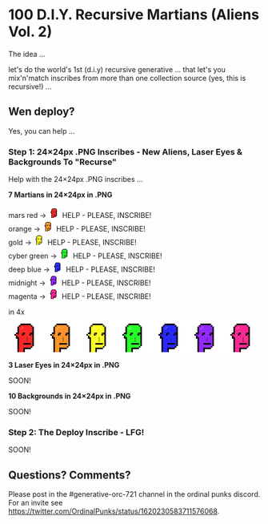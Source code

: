 # 100 D.I.Y. Recursive Martians (Aliens Vol. 2)


The idea ...

let's do the world's 1st (d.i.y) recursive generative ...
that let's you mix'n'match inscribes from more than one collection source (yes, this is recursive!) ...



## Wen deploy?

Yes, you can help ...

### Step 1:  24×24px .PNG Inscribes - New Aliens, Laser Eyes & Backgrounds To "Recurse"

Help with the 24×24px .PNG inscribes ...

**7 Martians in 24×24px in .PNG**

mars red -> ![](i/marsred.png)    HELP - PLEASE, INSCRIBE!<br>
orange -> ![](i/orange.png)       HELP - PLEASE, INSCRIBE!<br>
gold       ->   ![](i/gold.png)   HELP - PLEASE, INSCRIBE!<br>
cyber green  ->  ![](i/cybergreen.png)  HELP - PLEASE, INSCRIBE!<br>
deep blue   ->   ![](i/deepblue.png)    HELP - PLEASE, INSCRIBE!<br>
midnight   ->    ![](i/midnight.png)   HELP - PLEASE, INSCRIBE!<br>
magenta    ->    ![](i/magenta.png)   HELP - PLEASE, INSCRIBE!<br>


in 4x
![](i/martians@4x.png)



**3 Laser Eyes in 24×24px in .PNG**

SOON!

**10 Backgrounds in 24×24px in .PNG**

SOON!




###  Step 2:   The Deploy Inscribe - LFG!

SOON!



## Questions? Comments?

Please post in the #generative-orc-721 channel
in the ordinal punks discord.
For an invite
see <https://twitter.com/OrdinalPunks/status/1620230583711576068>.


